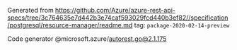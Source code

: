 Generated from https://github.com/Azure/azure-rest-api-specs/tree/3c764635e7d442b3e74caf593029fcd440b3ef82//specification/postgresql/resource-manager/readme.md tag: `package-2020-02-14-preview`

Code generator @microsoft.azure/autorest.go@2.1.175


